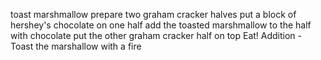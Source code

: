 toast marshmallow
prepare two graham cracker halves
put a block of hershey's chocolate on one half
add the toasted marshmallow to the half with chocolate
put the other graham cracker half on top
Eat!
Addition - Toast the marshallow with a fire
